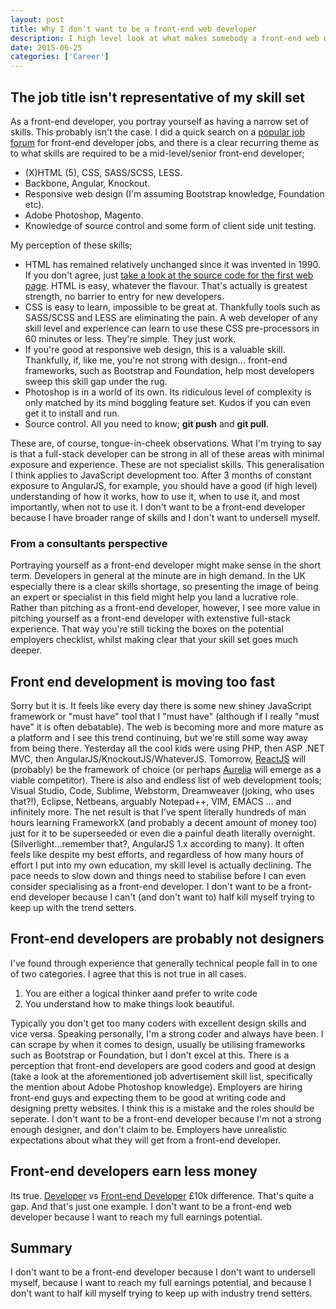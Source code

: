 ```yaml
---
layout: post
title: Why I don't want to be a front-end web developer
description: I high level look at what makes somebody a front-end web developer and why I feel this can limit your career and earnings potential
date: 2015-06-25
categories: ['Career']
---
```


## The job title isn't representative of my skill set

As a front-end developer, you portray yourself as having a narrow set of skills. This probably isn't the case. I did a quick search on a [popular job forum](http://www.theitjobboard.co.uk/) for front-end developer jobs, and there is a clear recurring theme as to what skills are required to be a mid-level/senior front-end developer;

* (X)HTML (5), CSS, SASS/SCSS, LESS.
* Backbone, Angular, Knockout.
* Responsive web design (I'm assuming Bootstrap knowledge, Foundation etc).
* Adobe Photoshop, Magento.
* Knowledge of source control and some form of client side unit testing.

My perception of these skills;

* HTML has remained relatively unchanged since it was invented in 1990\. If you don't agree, just [take a look at the source code for the first web page](http://info.cern.ch/hypertext/WWW/TheProject.html). HTML is easy, whatever the flavour. That's actually is greatest strength, no barrier to entry for new developers.
* CSS is easy to learn, impossible to be great at. Thankfully tools such as SASS/SCSS and LESS are eliminating the pain. A web developer of any skill level and experience can learn to use these CSS pre-processors in 60 minutes or less. They're simple. They just work.
* If you're good at responsive web design, this is a valuable skill. Thankfully, if, like me, you're not strong with design... front-end frameworks, such as Bootstrap and Foundation, help most developers sweep this skill gap under the rug.
* Photoshop is in a world of its own. Its ridiculous level of complexity is only matched by its mind boggling feature set. Kudos if you can even get it to install and run.
* Source control. All you need to know; **git push** and **git pull**.

These are, of course, tongue-in-cheek observations. What I'm trying to say is that a full-stack developer can be strong in all of these areas with minimal exposure and experience. These are not specialist skills. This generalisation I think applies to JavaScript development too. After 3 months of constant exposure to AngularJS, for example, you should have a good (if high level) understanding of how it works, how to use it, when to use it, and most importantly, when not to use it. I don't want to be a front-end developer because I have broader range of skills and I don't want to undersell myself.

### From a consultants perspective

Portraying yourself as a front-end developer might make sense in the short term. Developers in general at the minute are in high demand. In the UK especially there is a clear skills shortage, so presenting the image of being an expert or specialist in this field might help you land a lucrative role. Rather than pitching as a front-end developer, however, I see more value in pitching yourself as a front-end developer with extenstive full-stack experience. That way you're still ticking the boxes on the potential employers checklist, whilst making clear that your skill set goes much deeper.

## Front end development is moving too fast

Sorry but it is. It feels like every day there is some new shiney JavaScript framework or "must have" tool that I "must have" (although if I really "must have" it is often debatable). The web is becoming more and more mature as a platform and I see this trend continuing, but we're still some way away from being there. Yesterday all the cool kids were using PHP, then ASP .NET MVC, then AngularJS/KnockoutJS/WhateverJS. Tomorrow, [ReactJS](http://facebook.github.io/react/) will (probably) be the framework of choice (or perhaps [Aurelia](http://aurelia.io/) will emerge as a viable competitor). There is also and endless list of web development tools; Visual Studio, Code, Sublime, Webstorm, Dreamweaver (joking, who uses that?!), Eclipse, Netbeans, arguably Notepad++, VIM, EMACS ... and infinitely more. The net result is that I've spent literally hundreds of man hours learning FrameworkX (and probably a decent amount of money too) just for it to be superseeded or even die a painful death literally overnight. (Silverlight...remember that?, AngularJS 1.x according to many). It often feels like despite my best efforts, and regardless of how many hours of effort I put into my own education, my skill level is actually declining. The pace needs to slow down and things need to stabilise before I can even consider specialising as a front-end developer. I don't want to be a front-end developer because I can't (and don't want to) half kill myself trying to keep up with the trend setters.

## Front-end developers are probably not designers

I've found through experience that generally technical people fall in to one of two categories. I agree that this is not true in all cases.

1.  You are either a logical thinker aand prefer to write code
2.  You understand how to make things look beautiful.

Typically you don't get too many coders with excellent design skills and vice versa. Speaking personally, I'm a strong coder and always have been. I can scrape by when it comes to design, usually be utilising frameworks such as Bootstrap or Foundation, but I don't excel at this. There is a perception that front-end developers are good coders and good at design (take a look at the aforementioned job advertisement skill list, specifically the mention about Adobe Photoshop knowledge). Employers are hiring front-end guys and expecting them to be good at writing code and designing pretty websites. I think this is a mistake and the roles should be seperate. I don't want to be a front-end developer because I'm not a strong enough designer, and don't claim to be. Employers have unrealistic expectations about what they will get from a front-end developer.

## Front-end developers earn less money

Its true. [Developer](http://www.itjobswatch.co.uk/jobs/uk/developer.do) vs [Front-end Developer](http://www.itjobswatch.co.uk/jobs/uk/front-end%20web%20developer.do) £10k difference. That's quite a gap. And that's just one example. I don't want to be a front-end web developer because I want to reach my full earnings potential.

## Summary

I don't want to be a front-end developer because I don't want to undersell myself, because I want to reach my full earnings potential, and because I don't want to half kill myself trying to keep up with industry trend setters.
